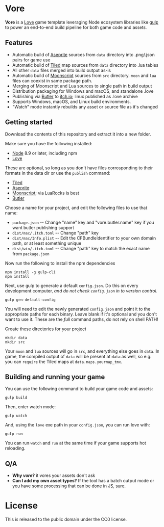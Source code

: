 # Vore

**Vore** is a [Love] game template leveraging Node ecosystem libraries like [gulp] to power an end-to-end build pipeline for both game code and assets.

[Love]: https://love2d.org/
[gulp]: https://gulpjs.com/

## Features

- Automatic build of [Aseprite] sources from `data` directory into .png/.json pairs for game use
- Automatic build of [Tiled] map sources from `data` directory into .lua tables
- All other `data` files merged into build output as-is
- Automatic build of [Moonscript] sources from `src` directory. `moon` and `lua` files can coexist in same package path.
- Merging of Moonscript and Lua sources to single path in build output
- Distribution packaging for Windows and macOS, and standalone .love
- Publishing via [Butler] to [itch.io]; linux published as .love archive
- Supports Windows, macOS, and Linux build environments.
- "Watch" mode instantly rebuilds any asset or source file as it's changed

[Aseprite]: https://www.aseprite.org/
[Tiled]: http://www.mapeditor.org/
[Moonscript]: http://moonscript.org/
[Butler]: https://itch.io/docs/butler/
[itch.io]: https://itch.io/

## Getting started

Download the contents of this repository and extract it into a new folder.

Make sure you have the following installed:

- [Node] 8.9 or later, including npm
- [Love]

These are optional, so long as you don't have files corrosponding to their formats in the data dir or use the `publish` command:

- [Tiled]
- [Aseprite]
- [Moonscript]; via LuaRocks is best
- [Butler]

Choose a name for your project, and edit the following files to use that name:

- `package.json` -- Change "name" key and "vore.butler.name" key if you want butler publishing support
- `dist/mac/.itch.toml` -- Change "path" key 
- `dist/mac/Info.plist` -- Edit the CFBundleIdentifier to your own domain path, or at least something unique
- `dist/win/.itch.toml` -- Change "path" key to match the exact name from `package.json`

Now run the following to install the npm dependencies

```
npm install -g gulp-cli
npm install
```

Next, use gulp to generate a default `config.json`. Do this on every development computer, _and do not check `config.json` in to version control_.

```
gulp gen-default-config
```

You will need to edit the newly generated `config.json` and point it to the appropriate paths for each binary. Leave blank if it's optional and you don't want to use it. These are the _full_ command paths, do not rely on shell PATH!

Create these directories for your project

```
mkdir data
mkdir src
```

Your `moon` and `lua` sources will go in `src`, and everything else goes in `data`. In game, the compiled output of `data` will be present at `data` as well, so e.g. you can `require` the Tiled maps at `data.maps.yourmap_tmx`.

[Node]: https://nodejs.org/en/

## Building and running your game

You can use the following command to build your game code and assets:

```
gulp build
```

Then, enter watch mode:

```
gulp watch
```

And, using the `love` exe path in your `config.json`, you can run love with:

```
gulp run
```

You can run `watch` and `run` at the same time if your game supports hot reloading.


## Q/A

- **Why _vore_?** it vores your assets don't ask
- **Can I add my own asset types?** If the tool has a batch output mode or you have some processing that can be done in JS, sure.

# License

This is released to the public domain under the CC0 license.
